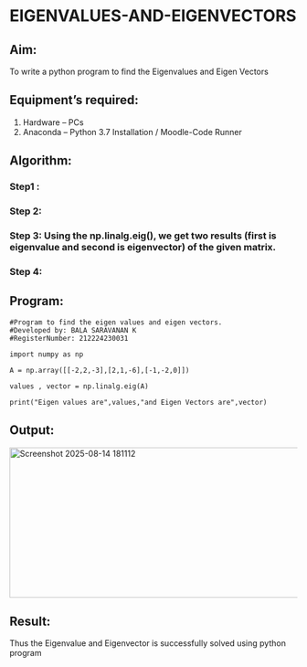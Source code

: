 # EIGENVALUES-AND-EIGENVECTORS
## Aim:
To write a python program to find the Eigenvalues and Eigen Vectors
## Equipment’s required:
1. 	Hardware – PCs
2. 	Anaconda – Python 3.7 Installation / Moodle-Code Runner
## Algorithm:
### Step1 : 
### Step 2: 
### Step 3: Using the np.linalg.eig(),  we get two results (first is eigenvalue and second is eigenvector) of the given matrix.
### Step 4: 

## Program:
```
#Program to find the eigen values and eigen vectors.
#Developed by: BALA SARAVANAN K
#RegisterNumber: 212224230031

import numpy as np

A = np.array([[-2,2,-3],[2,1,-6],[-1,-2,0]])

values , vector = np.linalg.eig(A)

print("Eigen values are",values,"and Eigen Vectors are",vector)
```
## Output:
<img width="1344" height="263" alt="Screenshot 2025-08-14 181112" src="https://github.com/user-attachments/assets/d5c27ba9-9a51-48f3-865b-02094b04f831" />

## Result:
Thus the Eigenvalue and Eigenvector is successfully solved using python program
